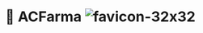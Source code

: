 # 🏥 ACFarma ![favicon-32x32](https://github.com/Kleby/Angular_E-commerce_ACFarma/assets/63982483/f9742be1-594e-4ea0-b27d-e81aea55fa9f)


